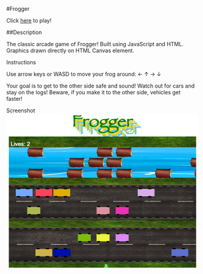 #Frogger

Click [here](http://minty93.github.io/frogger) to play!

##Description

The classic arcade game of Frogger!
Built using JavaScript and HTML.
Graphics drawn directly on HTML Canvas element.

Instructions

Use arrow keys or WASD to move your frog around: ← ↑ → ↓

Your goal is to get to the other side safe and sound!
Watch out for cars and stay on the logs!
Beware, if you make it to the other side, vehicles get faster!

Screenshot
![Alt text](./images/img.png)
